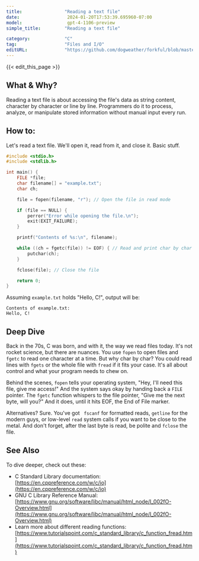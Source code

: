 ```yaml
---
title:                "Reading a text file"
date:                  2024-01-20T17:53:39.695960-07:00
model:                 gpt-4-1106-preview
simple_title:         "Reading a text file"

category:             "C"
tag:                  "Files and I/O"
editURL:              "https://github.com/dogweather/forkful/blob/master/content/en/c/reading-a-text-file.md"
---
```


{{< edit_this_page >}}

## What & Why?

Reading a text file is about accessing the file's data as string content, character by character or line by line. Programmers do it to process, analyze, or manipulate stored information without manual input every run.

## How to:

Let's read a text file. We'll open it, read from it, and close it. Basic stuff.

```C
#include <stdio.h>
#include <stdlib.h>

int main() {
    FILE *file;
    char filename[] = "example.txt";
    char ch;

    file = fopen(filename, "r"); // Open the file in read mode

    if (file == NULL) {
        perror("Error while opening the file.\n");
        exit(EXIT_FAILURE);
    }

    printf("Contents of %s:\n", filename);

    while ((ch = fgetc(file)) != EOF) { // Read and print char by char
        putchar(ch);
    }

    fclose(file); // Close the file

    return 0;
}
```

Assuming `example.txt` holds "Hello, C!", output will be:
```
Contents of example.txt:
Hello, C!
```

## Deep Dive

Back in the 70s, C was born, and with it, the way we read files today. It's not rocket science, but there are nuances. You use `fopen` to open files and `fgetc` to read one character at a time. But why char by char? You could read lines with `fgets` or the whole file with `fread` if it fits your case. It's all about control and what your program needs to chew on.

Behind the scenes, `fopen` tells your operating system, "Hey, I'll need this file, give me access!" And the system says okay by handing back a `FILE` pointer. The `fgetc` function whispers to the file pointer, "Give me the next byte, will you?" And it does, until it hits EOF, the End of File marker.

Alternatives? Sure. You've got ` fscanf` for formatted reads, `getline` for the modern guys, or low-level `read` system calls if you want to be close to the metal. And don't forget, after the last byte is read, be polite and `fclose` the file.

## See Also

To dive deeper, check out these:

- C Standard Library documentation: [https://en.cppreference.com/w/c/io](https://en.cppreference.com/w/c/io)
- GNU C Library Reference Manual: [https://www.gnu.org/software/libc/manual/html_node/I_002fO-Overview.html](https://www.gnu.org/software/libc/manual/html_node/I_002fO-Overview.html)
- Learn more about different reading functions: [https://www.tutorialspoint.com/c_standard_library/c_function_fread.htm](https://www.tutorialspoint.com/c_standard_library/c_function_fread.htm)
